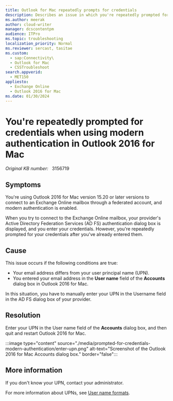 ```yaml
---
title: Outlook for Mac repeatedly prompts for credentials
description: Describes an issue in which you're repeatedly prompted for your credentials in Outlook for Mac version 15.21 when you use a federated account and modern authentication is enabled. Provides a resolution.
ms.author: meerak
author: cloud-writer
manager: dcscontentpm
audience: ITPro
ms.topic: troubleshooting
localization_priority: Normal
ms.reviewer: sercast, tasitae
ms.custom: 
  - sap:Connectivity\
  - Outlook for Mac
  - CSSTroubleshoot
search.appverid: 
  - MET150
appliesto: 
  - Exchange Online
  - Outlook 2016 for Mac
ms.date: 01/30/2024
---
```

# You're repeatedly prompted for credentials when using modern authentication in Outlook 2016 for Mac

_Original KB number:_ &nbsp; 3156719

## Symptoms

You're using Outlook 2016 for Mac version 15.20 or later versions to connect to an Exchange Online mailbox through a federated account, and modern authentication is enabled.

When you try to connect to the Exchange Online mailbox, your provider's Active Directory Federation Services (AD FS) authentication dialog box is displayed, and you enter your credentials. However, you're repeatedly prompted for your credentials after you've already entered them.

## Cause

This issue occurs if the following conditions are true:

- Your email address differs from your user principal name (UPN).
- You entered your email address in the **User name** field of the **Accounts** dialog box in Outlook 2016 for Mac.

In this situation, you have to manually enter your UPN in the Username field in the AD FS dialog box of your provider.

## Resolution

Enter your UPN in the User name field of the **Accounts** dialog box, and then quit and restart Outlook 2016 for Mac.

:::image type="content" source="./media/prompted-for-credentials-modern-authentication/enter-upn.png" alt-text="Screenshot of the Outlook 2016 for Mac Accounts dialog box." border="false":::

## More information

If you don't know your UPN, contact your administrator.

For more information about UPNs, see [User name formats](/windows/win32/secauthn/user-name-formats).
